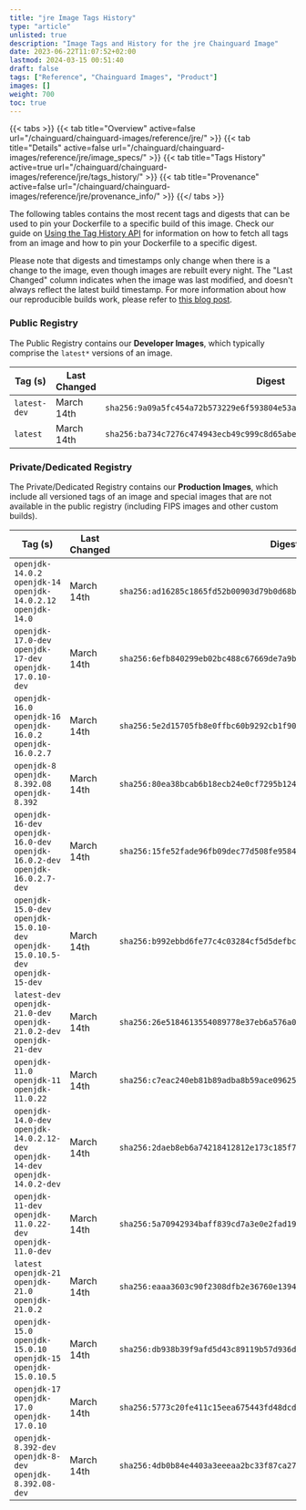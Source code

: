 ```yaml
---
title: "jre Image Tags History"
type: "article"
unlisted: true
description: "Image Tags and History for the jre Chainguard Image"
date: 2023-06-22T11:07:52+02:00
lastmod: 2024-03-15 00:51:40
draft: false
tags: ["Reference", "Chainguard Images", "Product"]
images: []
weight: 700
toc: true
---
```


{{< tabs >}}
{{< tab title="Overview" active=false url="/chainguard/chainguard-images/reference/jre/" >}}
{{< tab title="Details" active=false url="/chainguard/chainguard-images/reference/jre/image_specs/" >}}
{{< tab title="Tags History" active=true url="/chainguard/chainguard-images/reference/jre/tags_history/" >}}
{{< tab title="Provenance" active=false url="/chainguard/chainguard-images/reference/jre/provenance_info/" >}}
{{</ tabs >}}

The following tables contains the most recent tags and digests that can be used to pin your Dockerfile to a specific build of this image. Check our guide on [Using the Tag History API](/chainguard/chainguard-images/using-the-tag-history-api/) for information on how to fetch all tags from an image and how to pin your Dockerfile to a specific digest.

Please note that digests and timestamps only change when there is a change to the image, even though images are rebuilt every night. The "Last Changed" column indicates when the image was last modified, and doesn't always reflect the latest build timestamp. For more information about how our reproducible builds work, please refer to [this blog post](https://www.chainguard.dev/unchained/reproducing-chainguards-reproducible-image-builds).

### Public Registry
The Public Registry contains our **Developer Images**, which typically comprise the `latest*` versions of an image.

| Tag (s)       | Last Changed | Digest                                                                    |
|---------------|--------------|---------------------------------------------------------------------------|
|  `latest-dev` | March 14th   | `sha256:9a09a5fc454a72b573229e6f593804e53af5cc0ae3ceb5097f95c2c385d111e7` |
|  `latest`     | March 14th   | `sha256:ba734c7276c474943ecb49c999c8d65abe2348d66c9248d98ef8c1ed645d8d4d` |


### Private/Dedicated Registry
The Private/Dedicated Registry contains our **Production Images**, which include all versioned tags of an image and special images that are not available in the public registry (including FIPS images and other custom builds).

| Tag (s)                                                                            | Last Changed | Digest                                                                    |
|------------------------------------------------------------------------------------|--------------|---------------------------------------------------------------------------|
|  `openjdk-14.0.2` `openjdk-14` `openjdk-14.0.2.12` `openjdk-14.0`                  | March 14th   | `sha256:ad16285c1865fd52b00903d79b0d68bdabaeb70fa8e1d6468575d0015d290f40` |
|  `openjdk-17.0-dev` `openjdk-17-dev` `openjdk-17.0.10-dev`                         | March 14th   | `sha256:6efb840299eb02bc488c67669de7a9ba1b0823fa8a3ff360a1f4d2e8f2c7422c` |
|  `openjdk-16.0` `openjdk-16` `openjdk-16.0.2` `openjdk-16.0.2.7`                   | March 14th   | `sha256:5e2d15705fb8e0ffbc60b9292cb1f9058d018f3c2cc0680cbc49f8166a84d471` |
|  `openjdk-8` `openjdk-8.392.08` `openjdk-8.392`                                    | March 14th   | `sha256:80ea38bcab6b18ecb24e0cf7295b1245b01a1f6b6160fdae606100e0a00e3e71` |
|  `openjdk-16-dev` `openjdk-16.0-dev` `openjdk-16.0.2-dev` `openjdk-16.0.2.7-dev`   | March 14th   | `sha256:15fe52fade96fb09dec77d508fe9584457dd34a072b792aa3d2a362c0546768f` |
|  `openjdk-15.0-dev` `openjdk-15.0.10-dev` `openjdk-15.0.10.5-dev` `openjdk-15-dev` | March 14th   | `sha256:b992ebbd6fe77c4c03284cf5d5defbc6eb9c221b76e7e1e0b60de4d522fc8701` |
|  `latest-dev` `openjdk-21.0-dev` `openjdk-21.0.2-dev` `openjdk-21-dev`             | March 14th   | `sha256:26e5184613554089778e37eb6a576a0de82b60c5b7f779d70f7e7b64130cf79b` |
|  `openjdk-11.0` `openjdk-11` `openjdk-11.0.22`                                     | March 14th   | `sha256:c7eac240eb81b89adba8b59ace09625597f14c99e9230fb5f069a8e926063476` |
|  `openjdk-14.0-dev` `openjdk-14.0.2.12-dev` `openjdk-14-dev` `openjdk-14.0.2-dev`  | March 14th   | `sha256:2daeb8eb6a74218412812e173c185f7f5fe25a35bf4a13281c783e5a29c5c8e5` |
|  `openjdk-11-dev` `openjdk-11.0.22-dev` `openjdk-11.0-dev`                         | March 14th   | `sha256:5a70942934baff839cd7a3e0e2fad19ce6f196191c862f184b31f8598be9a923` |
|  `latest` `openjdk-21` `openjdk-21.0` `openjdk-21.0.2`                             | March 14th   | `sha256:eaaa3603c90f2308dfb2e36760e139404715285f887948ee350bd672ae56a69c` |
|  `openjdk-15.0` `openjdk-15.0.10` `openjdk-15` `openjdk-15.0.10.5`                 | March 14th   | `sha256:db938b39f9afd5d43c89119b57d936dbe2c16df0eb719284d1c380afdcfec815` |
|  `openjdk-17` `openjdk-17.0` `openjdk-17.0.10`                                     | March 14th   | `sha256:5773c20fe411c15eea675443fd48dcdd05bdd8baef56cc21e9630d6fcff9190c` |
|  `openjdk-8.392-dev` `openjdk-8-dev` `openjdk-8.392.08-dev`                        | March 14th   | `sha256:4db0b84e4403a3eeeaa2bc33f87ca27ad7ddbd281b036bddc73bf94bfeca6efc` |

